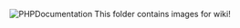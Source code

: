 ![PHPDocumentation](https://user-images.githubusercontent.com/86910379/126937126-c2848e3f-78e6-4f37-8a76-dda3aa4669d8.png)
This folder contains images for wiki!

